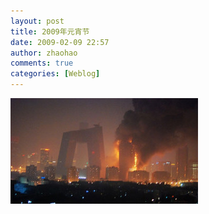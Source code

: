 ```yaml
---
layout: post
title: 2009年元宵节
date: 2009-02-09 22:57
author: zhaohao
comments: true
categories: [Weblog]
---
```

<a href="/wp-content/uploads/2009/02/CCTV20090209-721913.jpg"><img id="BLOGGER_PHOTO_ID_5300811792898355458" src="/wp-content/uploads/2009/02/CCTV20090209-721913-300x169.jpg" alt="" border="0" /></a>
